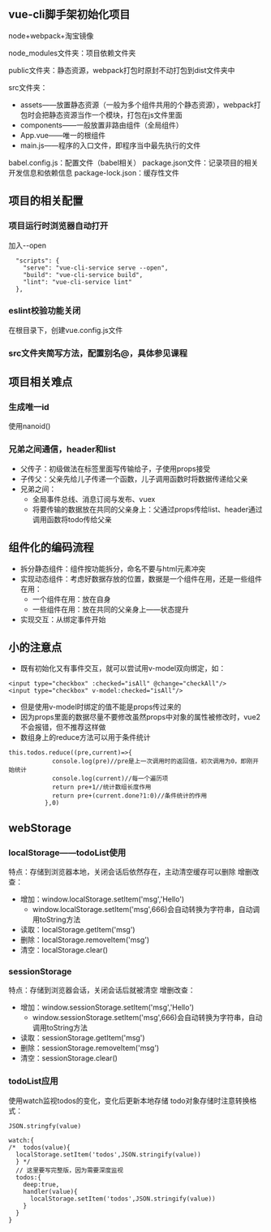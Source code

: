 ## vue-cli脚手架初始化项目
node+webpack+淘宝镜像

node_modules文件夹：项目依赖文件夹

public文件夹：静态资源，webpack打包时原封不动打包到dist文件夹中

src文件夹：
+ assets——放置静态资源（一般为多个组件共用的个静态资源），webpack打包时会把静态资源当作一个模块，打包在js文件里面
+ components——一般放置非路由组件（全局组件）
+ App.vue——唯一的根组件
+ main.js——程序的入口文件，即程序当中最先执行的文件

babel.config.js：配置文件（babel相关）
package.json文件：记录项目的相关开发信息和依赖信息
package-lock.json：缓存性文件

## 项目的相关配置
### 项目运行时浏览器自动打开
加入--open
```
  "scripts": {
    "serve": "vue-cli-service serve --open",
    "build": "vue-cli-service build",
    "lint": "vue-cli-service lint"
  },
```
### eslint校验功能关闭
在根目录下，创建vue.config.js文件
### src文件夹简写方法，配置别名@，具体参见课程

## 项目相关难点
### 生成唯一id
使用nanoid()
### 兄弟之间通信，header和list
+ 父传子：初级做法在标签里面写传输给子，子使用props接受
+ 子传父：父亲先给儿子传递一个函数，儿子调用函数时将数据传递给父亲
+ 兄弟之间：
  - 全局事件总线、消息订阅与发布、vuex
  - 将要传输的数据放在共同的父亲身上：父通过props传给list、header通过调用函数将todo传给父亲
## 组件化的编码流程
+ 拆分静态组件：组件按功能拆分，命名不要与html元素冲突
+ 实现动态组件：考虑好数据存放的位置，数据是一个组件在用，还是一些组件在用：
  - 一个组件在用：放在自身
  - 一些组件在用：放在共同的父亲身上——状态提升
+ 实现交互：从绑定事件开始 
## 小的注意点
+ 既有初始化又有事件交互，就可以尝试用v-model双向绑定，如：
```
<input type="checkbox" :checked="isAll" @change="checkAll"/>
<input type="checkbox" v-model:checked="isAll"/>
```
+ 但是使用v-model时绑定的值不能是props传过来的
+ 因为props里面的数据尽量不要修改虽然props中对象的属性被修改时，vue2不会报错，但不推荐这样做
+ 数组身上的reduce方法可以用于条件统计
```
this.todos.reduce((pre,current)=>{
            console.log(pre)//pre是上一次调用时的返回值，初次调用为0，即刚开始统计
            console.log(current)//每一个遍历项
            return pre+1//统计数组长度作用
            return pre+(current.done?1:0)//条件统计的作用
          },0)
```
## webStorage
### localStorage——todoList使用
特点：存储到浏览器本地，关闭会话后依然存在，主动清空缓存可以删除
增删改查：
+ 增加：window.localStorage.setItem('msg','Hello')
  - window.localStorage.setItem('msg',666)会自动转换为字符串，自动调用toString方法
+ 读取：localStorage.getItem('msg')
+ 删除：localStorage.removeItem('msg')
+ 清空：localStorage.clear()
### sessionStorage
特点：存储到浏览器会话，关闭会话后就被清空
增删改查：
+ 增加：window.sessionStorage.setItem('msg','Hello')
  - window.sessionStorage.setItem('msg',666)会自动转换为字符串，自动调用toString方法
+ 读取：sessionStorage.getItem('msg')
+ 删除：sessionStorage.removeItem('msg')
+ 清空：sessionStorage.clear()
### todoList应用
使用watch监视todos的变化，变化后更新本地存储
todo对象存储时注意转换格式：
```
JSON.stringfy(value)
```
```
watch:{
/*  todos(value){
  localStorage.setItem('todos',JSON.stringify(value))
  } */
  // 这里要写完整版，因为需要深度监视
  todos:{
    deep:true,
    handler(value){
      localStorage.setItem('todos',JSON.stringify(value))
    }
  }
}
```
